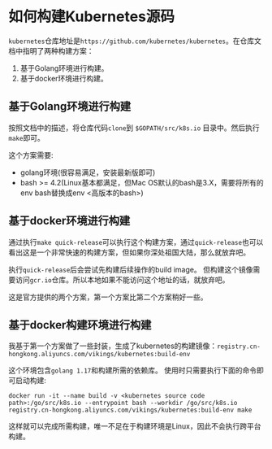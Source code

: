 # 如何构建Kubernetes源码

`kubernetes`仓库地址是`https://github.com/kubernetes/kubernetes`。在仓库文档中指明了两种构建方案：

1. 基于Golang环境进行构建。
2. 基于docker环境进行构建。

## 基于Golang环境进行构建

按照文档中的描述，将仓库代码`clone`到 `$GOPATH/src/k8s.io` 目录中。然后执行`make`即可。

这个方案需要:

+ golang环境(很容易满足，安装最新版即可)
+ bash >= 4.2(Linux基本都满足，但Mac OS默认的bash是3.X，需要将所有的env bash替换成env <高版本的bash>)

## 基于docker环境进行构建

通过执行`make quick-release`可以执行这个构建方案，通过`quick-release`也可以看出这是一个非常快速的构建方案，但如果你深处祖国大陆，那么就放弃吧。

执行`quick-release`后会尝试先构建后续操作的build image。 但构建这个镜像需要访问`gcr.io`仓库。所以本地如果不能访问这个地址的话，就放弃吧。

这是官方提供的两个方案，第一个方案比第二个方案稍好一些。

## 基于docker构建环境进行构建

我基于第一个方案做了一些封装，生成了kubernetes的构建镜像：`registry.cn-hongkong.aliyuncs.com/vikings/kubernetes:build-env`

这个环境包含`golang 1.17`和构建所需的依赖库。 使用时只需要执行下面的命令即可启动构建:

```shell
docker run -it --name build -v <kubernetes source code path>:/go/src/k8s.io --entrypoint bash --workdir /go/src/k8s.io registry.cn-hongkong.aliyuncs.com/vikings/kubernetes:build-env make
```

这样就可以完成所需构建，唯一不足在于构建环境是Linux，因此不会执行跨平台构建。